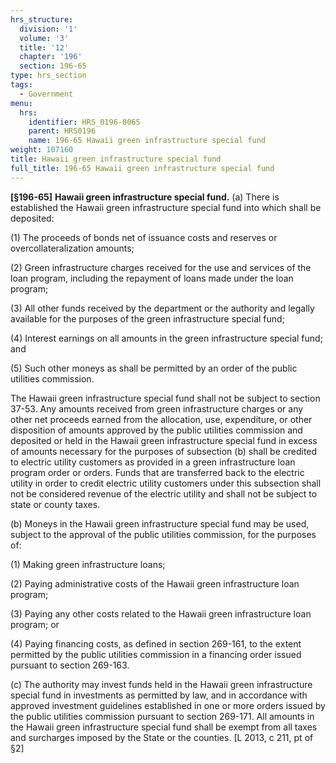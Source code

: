 ```yaml
---
hrs_structure:
  division: '1'
  volume: '3'
  title: '12'
  chapter: '196'
  section: 196-65
type: hrs_section
tags:
  - Government
menu:
  hrs:
    identifier: HRS_0196-0065
    parent: HRS0196
    name: 196-65 Hawaii green infrastructure special fund
weight: 107160
title: Hawaii green infrastructure special fund
full_title: 196-65 Hawaii green infrastructure special fund
---
```

**[§****196-65****]** **Hawaii green infrastructure special fund.** (a) There is established the Hawaii green infrastructure special fund into which shall be deposited:

(1) The proceeds of bonds net of issuance costs and reserves or overcollateralization amounts;

(2) Green infrastructure charges received for the use and services of the loan program, including the repayment of loans made under the loan program;

(3) All other funds received by the department or the authority and legally available for the purposes of the green infrastructure special fund;

(4) Interest earnings on all amounts in the green infrastructure special fund; and

(5) Such other moneys as shall be permitted by an order of the public utilities commission.

The Hawaii green infrastructure special fund shall not be subject to section 37-53\. Any amounts received from green infrastructure charges or any other net proceeds earned from the allocation, use, expenditure, or other disposition of amounts approved by the public utilities commission and deposited or held in the Hawaii green infrastructure special fund in excess of amounts necessary for the purposes of subsection (b) shall be credited to electric utility customers as provided in a green infrastructure loan program order or orders. Funds that are transferred back to the electric utility in order to credit electric utility customers under this subsection shall not be considered revenue of the electric utility and shall not be subject to state or county taxes.

(b) Moneys in the Hawaii green infrastructure special fund may be used, subject to the approval of the public utilities commission, for the purposes of:

(1) Making green infrastructure loans;

(2) Paying administrative costs of the Hawaii green infrastructure loan program;

(3) Paying any other costs related to the Hawaii green infrastructure loan program; or

(4) Paying financing costs, as defined in section 269-161, to the extent permitted by the public utilities commission in a financing order issued pursuant to section 269-163.

(c) The authority may invest funds held in the Hawaii green infrastructure special fund in investments as permitted by law, and in accordance with approved investment guidelines established in one or more orders issued by the public utilities commission pursuant to section 269-171\. All amounts in the Hawaii green infrastructure special fund shall be exempt from all taxes and surcharges imposed by the State or the counties. [L 2013, c 211, pt of §2]